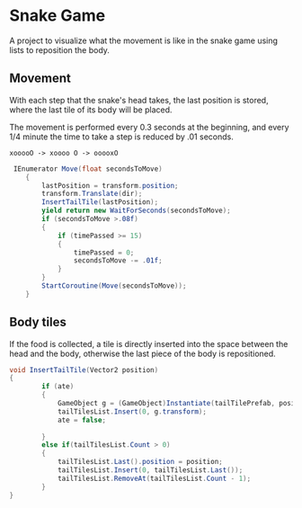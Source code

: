 # Snake Game

A project to visualize what the movement is like in the snake game using lists to reposition the body.

## Movement
With each step that the snake's head takes, the last position is stored, where the last tile of its body will be placed.

The movement is performed every 0.3 seconds at the beginning, and every 1/4 minute the time to take a step is reduced by .01 seconds.

```
xooooO -> xoooo O -> ooooxO
```
```csharp
 IEnumerator Move(float secondsToMove)
    {
        lastPosition = transform.position;
        transform.Translate(dir);
        InsertTailTile(lastPosition);
        yield return new WaitForSeconds(secondsToMove);
        if (secondsToMove >.08f)
        {
            if (timePassed >= 15)
            {
                timePassed = 0;
                secondsToMove -= .01f;
            }
        }
        StartCoroutine(Move(secondsToMove));
    }
```

## Body tiles

If the food is collected, a tile is directly inserted into the space between the head and the body, otherwise the last piece of the body is repositioned.
```csharp
void InsertTailTile(Vector2 position)
{    
        if (ate)
        {
            GameObject g = (GameObject)Instantiate(tailTilePrefab, position, Quaternion.identity);
            tailTilesList.Insert(0, g.transform);
            ate = false;
            
        }
        else if(tailTilesList.Count > 0)
        {
            tailTilesList.Last().position = position;
            tailTilesList.Insert(0, tailTilesList.Last());
            tailTilesList.RemoveAt(tailTilesList.Count - 1);
        }
}
```

